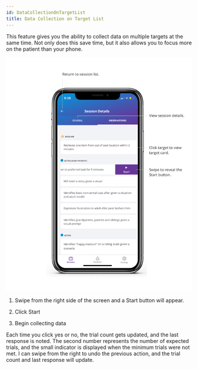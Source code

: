 ```yaml
---
id: DataCollectionOnTargetList
title: Data Collection on Target List
---
```


This feature gives you the ability to collect data on multiple targets at the same time. Not only does this save time, but it also allows you to focus more on the patient than your phone.   

![src](../../src/img/TargetList.png)

1. Swipe from the right side of the screen and a Start button will appear. 

2. Click Start  

3. Begin collecting data 

  
Each time you click yes or no, the trial count gets updated, and the last response is noted. The second number represents the number of expected trials, and the small indicator is displayed when the minimum trials were not met. I can swipe from the right to undo the previous action, and the trial count and last response will update. 
